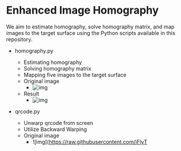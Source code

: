 # Enhanced Image Homography

We aim to estimate homography, solve homography matrix, and map images to the target surface using the Python scripts available in this repository.

- homography.py
	- Estimating homography
	- Solving homography matrix
	- Mapping five images to the target surface
	- Original image
		- ![img](https://raw.githubusercontent.com/iFlyTech/img-homography-enhanced/master/input/times_square.jpg)
	- Result
		- ![img](https://github.com/iFlyTech/img-homography-enhanced/master/homo.png)

- qrcode.py
	- Unwarp qrcode from screen
	- Utilize Backward Warping
	- Original image
		- ![img](https://raw.githubusercontent.com/iFlyT